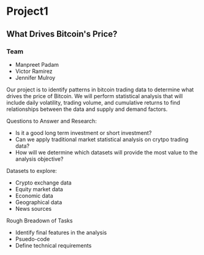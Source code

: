 # Project1

## What Drives Bitcoin's Price?  

### Team
- Manpreet Padam
- Victor Ramirez 
- Jennifer Mulroy 

Our project is to identify patterns in bitcoin trading data to determine what drives the price of Bitcoin. We will perform statistical analysis that will include daily volatility, trading volume, and cumulative returns to find relationships between the data and supply and demand factors. 
 
 Questions to Answer and Research: 
 - Is it a good long term investment or short investment? 
 - Can we apply traditional market statistical analysis on crytpo trading data? 
 - How will we determine which datasets will provide the most value to the analysis objective? 
 
 Datasets to explore:
 - Crypto exchange data
 - Equity market data 
 - Economic data 
 - Geographical data 
 - News sources 
 
 Rough Breadown of Tasks 
 - Identify final features in the analysis 
 - Psuedo-code 
 - Define technical requirements 
 

